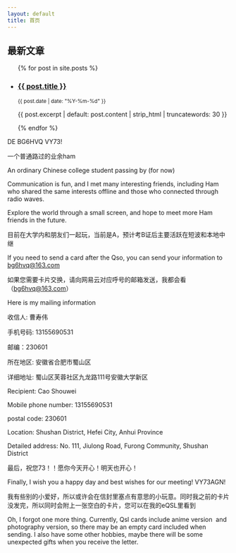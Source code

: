 ```yaml
---
layout: default
title: 首页
---
```

<h2>最新文章</h2>

<ul>
  {% for post in site.posts %}
    <li>
      <h3><a href="{{ post.url }}">{{ post.title }}</a></h3>
      <p><small>{{ post.date | date: "%Y-%m-%d" }}</small></p>
      <p>{{ post.excerpt | default: post.content | strip_html | truncatewords: 30 }}</p>
    </li>
  {% endfor %}
</ul>

DE BG6HVQ VY73!

一个普通路过的业余ham

An ordinary Chinese college student passing by (for now)

Communication is fun, and I met many interesting friends, including Ham who shared the same interests offline and those who connected through radio waves.

Explore the world through a small screen, and hope to meet more Ham friends in the future.

目前在大学内和朋友们一起玩，当前是A，预计考B证后主要活跃在短波和本地中继

If you need to send a card after the Qso, you can send your information to bg6hvq@163.com

如果您需要卡片交换，请向网易云对应呼号的邮箱发送，我都会看（bg6hvq@163.com）

Here is my mailing information

收信人: 曹寿伟

手机号码: 13155690531

邮编：230601

所在地区: 安徽省合肥市蜀山区

详细地址: 蜀山区芙蓉社区九龙路111号安徽大学新区

Recipient: Cao Shouwei

Mobile phone number: 13155690531

postal code: 230601

Location: Shushan District, Hefei City, Anhui Province

Detailed address: No. 111, Jiulong Road, Furong Community, Shushan District

最后，祝您73！！愿你今天开心！明天也开心！

Finally, I wish you a happy day and best wishes for our meeting! VY73AGN!

我有些别的小爱好，所以或许会在信封里塞点有意思的小玩意。同时我之前的卡片没发完，所以同时会附上一张空白的卡片，您可以在我的eQSL里看到

Oh, I forgot one more thing. Currently, Qsl cards include anime version  and photography version, so there may be an empty card included when sending. I also have some other hobbies, maybe there will be some unexpected gifts when you receive the letter.
